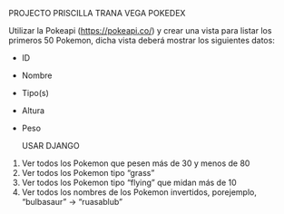 PROJECTO PRISCILLA TRANA VEGA POKEDEX

Utilizar la Pokeapi (https://pokeapi.co/) y crear una vista para listar los primeros
50 Pokemon, dicha vista deberá mostrar los siguientes datos:
- ID
- Nombre
- Tipo(s)
- Altura
- Peso
  
  USAR DJANGO
1) Ver todos los Pokemon que pesen más de 30 y menos de 80
2) Ver todos los Pokemon tipo “grass”
3) Ver todos los Pokemon tipo “flying” que midan más de 10
4) Ver todos los nombres de los Pokemon invertidos, porejemplo, “bulbasaur” →
“ruasablub”
